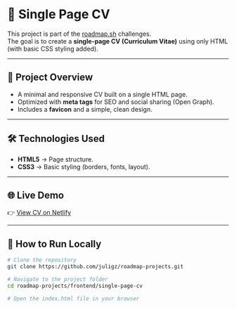 # 📄 Single Page CV

This project is part of the [roadmap.sh](https://roadmap.sh/) challenges.  
The goal is to create a **single-page CV (Curriculum Vitae)** using only HTML (with basic CSS styling added).  

---

## 🚀 Project Overview

- A minimal and responsive CV built on a single HTML page.  
- Optimized with **meta tags** for SEO and social sharing (Open Graph).  
- Includes a **favicon** and a simple, clean design.  

---

## 🛠 Technologies Used

- **HTML5** → Page structure.  
- **CSS3** → Basic styling (borders, fonts, layout).  

---

## 🌐 Live Demo

👉 [View CV on Netlify](https://roadmap-cv.netlify.app/)  

---

## 📌 How to Run Locally

```bash
# Clone the repository
git clone https://github.com/juligz/roadmap-projects.git

# Navigate to the project folder
cd roadmap-projects/frontend/single-page-cv

# Open the index.html file in your browser
